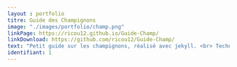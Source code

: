 ```yaml
---
layout : portfolio
titre: Guide des Champignons
image: "./images/portfolio/champ.png"
linkPage: https://ricou12.github.io/Guide-Champ/
linkDownload: https://github.com/ricou12/Guide-Champ/
text: "Petit guide sur les champignons, réalisé avec jekyll. <br> Techno: html, sass, bootstrap, liquid, javascript."
identifiant: 1
---
```

